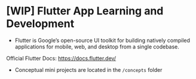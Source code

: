 # [WIP] Flutter App Learning and Development


- Flutter is Google’s open-source UI toolkit for building natively compiled applications for mobile, web, and desktop from a single codebase.


Official Flutter Docs: https://docs.flutter.dev/

- Conceptual mini projects are located in the `/concepts` folder


